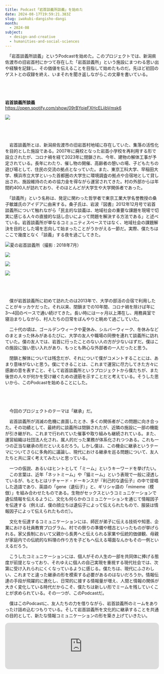 ```yaml
---
title: Podcast「岩首談義所談義」を始めた
date: 2024-08-17T19:59:21.383Z
slug: iwakubi-dangisho-dangi
month:
  - 2024-08
subject:
  - design-and-creative
  - humanities-and-social-sciences
---
```

　「岩首談義所談義」というPodcastを始めた。このプロジェクトでは、新潟県佐渡市の旧岩首村にかつて存在した「岩首談義所」という施設にまつわる思い出や経験を記録し、その価値を伝えることを目指して始めたものだ。先ほど初回のゲストとの収録を終え、いまそれを聞き返しながらこの文章を書いている。

###### 　﻿

**岩首談義所談義**\
<https://open.spotify.com/show/09rBYoieFXHcELiibVmsk6>

![](/images/diary/iwakubi-dangisho-dangi/8.webp)

###### 　﻿

　岩首談義所とは、新潟県佐渡市の旧岩首村地域に存在していた、集落の活性化を目的とした施設である。2007年に廃校となった岩首小学校を再利用する形で設立されたが、コロナ禍を経て2023年に閉鎖され、今年、建物の解体工事が予定されている。長年にわたり、催し物の開催、高齢者の憩いの場、子どもたちの遊び場として、住民の交流の拠点となっていた。また、東京工科大学、早稲田大学、横浜市立大学といった首都圏の大学生に環境調査の拠点や合宿地として貸し出され、施設維持のための協力金を得ながら運営されてきた。村の外部からは年間約400人が訪れており、そのほとんどが大学生や大学関係者であった。

　「談義所」という名称は、発足に関わった哲学者で東京工業大学名誉教授の桑子敏雄氏のアイデアに由来する。桑子氏は、岩波『図書』2012年12月号で岩首談義所について触れながら「民主的な談義は、地域社会の重要な課題を現場で切実に感じる人々の直接的な話し合いによって問題を解決する方法である」と述べている。岩首談義所が単なるコミュニティスペースではなく、地域社会の課題解決を目的とした場を志向して始まったことがうかがえる一節だ。実際、僕たちはここで幾度となく「談義」する夜を過ごしてきた。

![夏の岩首談義所（撮影 : 2018年7月）](/images/diary/iwakubi-dangisho-dangi/9.webp)

![](/images/diary/iwakubi-dangisho-dangi/10.webp)

![](/images/diary/iwakubi-dangisho-dangi/11.webp)

![](/images/diary/iwakubi-dangisho-dangi/12.webp)

###### 　﻿

　僕が岩首談義所に初めて訪れたのは2013年で、大学の部活の合宿で利用したことがキッカケだった。それ以来、閉鎖までの10年間、コロナ禍を除けば年に3〜4回のペースで通い続けてきた。長い時には一ヶ月以上滞在し、用務員室で寝泊まりしながら、村人たちの日常をぼんやりと眺めて過ごしていた。

　二十代の頃は、ゴールデンウィークや夏休み、シルバーウィーク、冬休みなどのまとまった休みがあるたびに、大学の友人や職場の同僚を連れて談義所に訪れていた。僕の友人では、岩首に行ったことのない人の方が少ないはずだ。僕はこの施設に強い思い入れがあり、もっとも熱心な外部者の一人だったと思う。

　閉鎖と解体については残念だが、それについて僕がコメントすることには、あまり意味がないと思う。僕にできることは、これまで運営に尽力してきた方々に感謝の意を表すこと、そして岩首談義所というプロジェクトから僕たちが、また後世の人々が何かを受け継ぐための道筋を示すことだと考えている。そうした思いから、このPodcastを始めることにした。

###### 　﻿

　今回のプロジェクトのテーマは「継承」だ。

　岩首談義所が消滅の危機に直面したとき、多くの関係者がこの問題に向き合った。その功績として、最終的に談義所は閉鎖されたが、近隣の施設に一部の機能が引き継がれ、これまで行われていた催事や取り組みも継続されている。また、運営組織は社団法人化され、属人的だった業務が体系化されつつある。これも一つの正当な継承の形だといえるだろう。しかし僕は、この機会に継承というテーマについてさらに多角的に議論し、現代における継承を巡る問題について、友人たちと共に深く考えてみたいと思っている。

　一つの仮説、あるいはヒントとして「ミーム」というキーワードを挙げたい。\
　この言葉は、近年「ネットミーム」や「猫ミーム」という表現で一般に浸透しているが、もともとはリチャード・ドーキンスが『利己的な遺伝子』の中で提唱した造語であり、英語の「gene（遺伝子）」と、ギリシャ語の「mimeme（模倣）」を組み合わせたものである。生物がセックスというコミュニケーションで遺伝情報を伝えるように、文化も何らかのコミュニケーションを通じて情報因子を伝達する（例えば、僕の顔立ちは遺伝子によって伝えられたもので、服装は情報因子によって伝えられたものだ）。

　文化を伝達するコミュニケーションには、師匠が弟子に伝える技術や知恵、企業における社員教育プログラム、村での祭りの準備や稽古といったものが挙げられる。家父長制において父親から長男へと伝えられる家業や伝統的価値観、母親が家庭内での伝統的な料理の作り方を子どもへ伝える場面なんかもその一例といえるだろう。

　こうしたコミュニケーションには、個人がその人生の一部を共同体に捧げる態度が前提となっており、それゆえに個人の自己実現を重視する現代社会では、次第に受け入れられにくくなっているように感じる。僕たちは、現代にふさわしい、これまでと違った継承の形を模索する必要があるのはないだろうか。情報伝達の手段が飛躍的に進化し、日常的に接する情報量が増え、人間と情報の関係が大きく変化している時代だからこそ、僕たちは新しい形でミームを残していくことが求められている。その一つが、このPodcastだ。

　僕はこのPodcastに、友人たちの力を借りながら、岩首談義所のミームをありったけ詰め込むつもりでいる。そして岩首談義所を文化的に継承することを共通の目的として、新たな情報コミュニケーションの形を築き上げていきたい。

<iframe style="border-radius:12px" src="https://open.spotify.com/embed/show/09rBYoieFXHcELiibVmsk6?utm_source=generator" width="100%" height="152" frameBorder="0" allowfullscreen="" allow="autoplay; clipboard-write; encrypted-media; fullscreen; picture-in-picture" loading="lazy"></iframe>